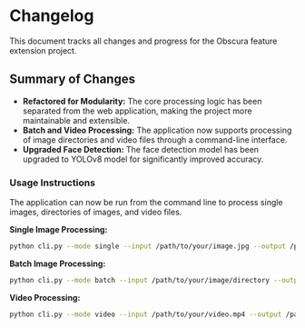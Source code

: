 # Changelog

This document tracks all changes and progress for the Obscura feature extension project.

## Summary of Changes

*   **Refactored for Modularity:** The core processing logic has been separated from the web application, making the project more maintainable and extensible.
*   **Batch and Video Processing:** The application now supports processing of image directories and video files through a command-line interface.
*   **Upgraded Face Detection:** The face detection model has been upgraded to YOLOv8 model for significantly improved accuracy.

### Usage Instructions

The application can now be run from the command line to process single images, directories of images, and video files.

**Single Image Processing:**
```bash
python cli.py --mode single --input /path/to/your/image.jpg --output /path/to/output/directory
```

**Batch Image Processing:**
```bash
python cli.py --mode batch --input /path/to/your/image/directory --output /path/to/output/directory
```

**Video Processing:**
```bash
python cli.py --mode video --input /path/to/your/video.mp4 --output /path/to/output/directory
```